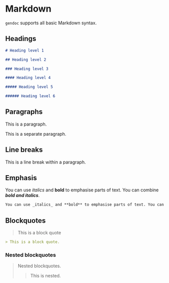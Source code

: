 # Markdown

`gendoc` supports all basic Markdown syntax.

## Headings

```markdown
# Heading level 1

## Heading level 2

### Heading level 3

#### Heading level 4

##### Heading level 5

###### Heading level 6
```

## Paragraphs

This is a paragraph.

This is a separate paragraph.

## Line breaks

This is a line
break within a paragraph.

## Emphasis

You can use _italics_ and **bold** to emphasise parts of text. You can combine **_bold and italics_**.

```markdown
You can use _italics_ and **bold** to emphasise parts of text. You can combine **_bold and italics_**.
```

## Blockquotes

> This is a block quote

```markdown
> This is a block quote.
```

### Nested blockquotes

> Nested blockquotes.
>
> > This is nested.